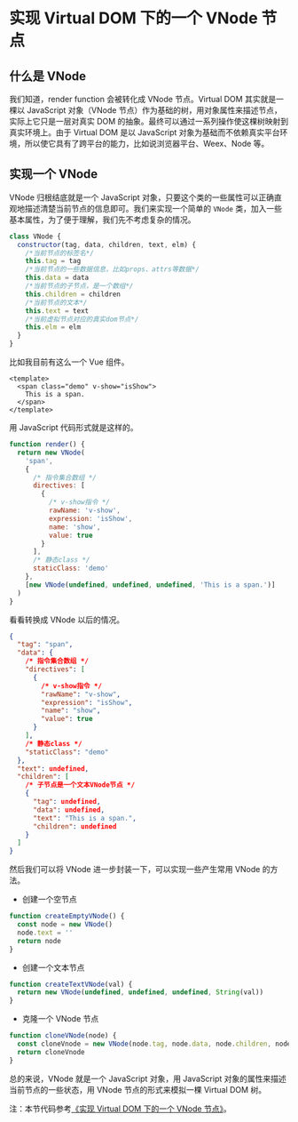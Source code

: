 # 实现 Virtual DOM 下的一个 VNode 节点

## 什么是 VNode

我们知道，render function 会被转化成 VNode 节点。Virtual DOM 其实就是一棵以 JavaScript 对象（VNode 节点）作为基础的树，用对象属性来描述节点，实际上它只是一层对真实 DOM 的抽象。最终可以通过一系列操作使这棵树映射到真实环境上。由于 Virtual DOM 是以 JavaScript 对象为基础而不依赖真实平台环境，所以使它具有了跨平台的能力，比如说浏览器平台、Weex、Node 等。

## 实现一个 VNode

VNode 归根结底就是一个 JavaScript 对象，只要这个类的一些属性可以正确直观地描述清楚当前节点的信息即可。我们来实现一个简单的 `VNode` 类，加入一些基本属性，为了便于理解，我们先不考虑复杂的情况。

```js
class VNode {
  constructor(tag, data, children, text, elm) {
    /*当前节点的标签名*/
    this.tag = tag
    /*当前节点的一些数据信息，比如props、attrs等数据*/
    this.data = data
    /*当前节点的子节点，是一个数组*/
    this.children = children
    /*当前节点的文本*/
    this.text = text
    /*当前虚拟节点对应的真实dom节点*/
    this.elm = elm
  }
}
```

比如我目前有这么一个 Vue 组件。

```vue
<template>
  <span class="demo" v-show="isShow">
    This is a span.
  </span>
</template>
```

用 JavaScript 代码形式就是这样的。

```js
function render() {
  return new VNode(
    'span',
    {
      /* 指令集合数组 */
      directives: [
        {
          /* v-show指令 */
          rawName: 'v-show',
          expression: 'isShow',
          name: 'show',
          value: true
        }
      ],
      /* 静态class */
      staticClass: 'demo'
    },
    [new VNode(undefined, undefined, undefined, 'This is a span.')]
  )
}
```

看看转换成 VNode 以后的情况。

```json
{
  "tag": "span",
  "data": {
    /* 指令集合数组 */
    "directives": [
      {
        /* v-show指令 */
        "rawName": "v-show",
        "expression": "isShow",
        "name": "show",
        "value": true
      }
    ],
    /* 静态class */
    "staticClass": "demo"
  },
  "text": undefined,
  "children": [
    /* 子节点是一个文本VNode节点 */
    {
      "tag": undefined,
      "data": undefined,
      "text": "This is a span.",
      "children": undefined
    }
  ]
}
```

然后我们可以将 VNode 进一步封装一下，可以实现一些产生常用 VNode 的方法。

- 创建一个空节点

```js
function createEmptyVNode() {
  const node = new VNode()
  node.text = ''
  return node
}
```

- 创建一个文本节点

```js
function createTextVNode(val) {
  return new VNode(undefined, undefined, undefined, String(val))
}
```

- 克隆一个 VNode 节点

```js
function cloneVNode(node) {
  const cloneVnode = new VNode(node.tag, node.data, node.children, node.text, node.elm)
  return cloneVnode
}
```

总的来说，VNode 就是一个 JavaScript 对象，用 JavaScript 对象的属性来描述当前节点的一些状态，用 VNode 节点的形式来模拟一棵 Virtual DOM 树。

注：本节代码参考[《实现 Virtual DOM 下的一个 VNode 节点》](https://github.com/answershuto/VueDemo/blob/master/%E3%80%8A%E5%AE%9E%E7%8E%B0%20Virtual%20DOM%20%E4%B8%8B%E7%9A%84%E4%B8%80%E4%B8%AA%20VNode%20%E8%8A%82%E7%82%B9%E3%80%8B.js)。

